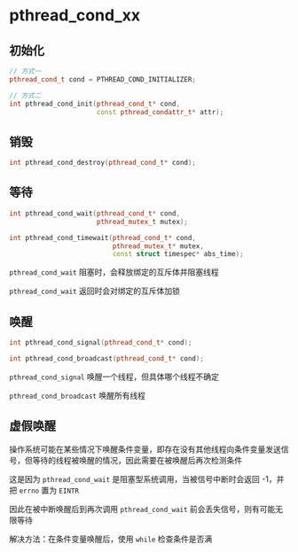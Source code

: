 # pthread_cond_xx

## 初始化

```cpp
// 方式一
pthread_cond_t cond = PTHREAD_COND_INITIALIZER;

// 方式二
int pthread_cond_init(pthread_cond_t* cond, 
                      const pthread_condattr_t* attr);
```

## 销毁

```cpp
int pthread_cond_destroy(pthread_cond_t* cond);
```

## 等待

```cpp
int pthread_cond_wait(pthread_cond_t* cond,
                      pthread_mutex_t mutex);

int pthread_cond_timewait(pthread_cond_t* cond,
                          pthread_mutex_t* mutex,
                          const struct timespec* abs_time);
```

`pthread_cond_wait` 阻塞时，会释放绑定的互斥体并阻塞线程

`pthread_cond_wait` 返回时会对绑定的互斥体加锁

## 唤醒

```cpp
int pthread_cond_signal(pthread_cond_t* cond);

int pthread_cond_broadcast(pthread_cond_t* cond);
```

`pthread_cond_signal` 唤醒一个线程，但具体哪个线程不确定

`pthread_cond_broadcast` 唤醒所有线程

## 虚假唤醒

操作系统可能在某些情况下唤醒条件变量，即存在没有其他线程向条件变量发送信号，但等待的线程被唤醒的情况，因此需要在被唤醒后再次检测条件

这是因为 `pthread_cond_wait` 是阻塞型系统调用，当被信号中断时会返回 -1，并把 `errno` 置为 `EINTR`

因此在被中断唤醒后到再次调用 `pthread_cond_wait` 前会丢失信号，则有可能无限等待

解决方法：在条件变量唤醒后，使用 `while` 检查条件是否满